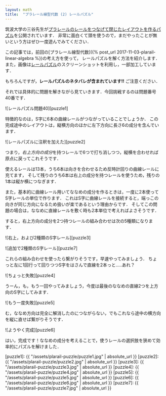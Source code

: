 ```yaml
---
layout: math
title:  "プラレール線型代数 (2) レールパズル"
---
```


筑波大学の三谷先生が[プラレールのレールをつなげて閉じたレイアウトを作るパズル][railpuzzle]を公開されています．
非常に面白くて頭を使うので，まだやったことが無いという方はぜひ一度遊んでみてください．

この記事では，前回の[プラレール線型代数]({% post_url 2017-11-03-plarail-linear-algebra %})の考え方を使って，
レールパズルを解く方法を紹介します．
また，画像は[レールパズル][railpuzzle]のスクリーンショットを利用し，一部加工しています．

もちろんですが，**レールパズルのネタバレが含まれています!!** ご注意ください．


それでは具体的に問題を解きながら見ていきます．今回挑戦するのは問題番号40番です．

![レールパズル問題40][puzzle1]

特徴的なのは，S字に6本の曲線レールがつながっていることでしょうか．
この完成途中のレイアウトは，縦横方向のほかに左下方向に長さ6の成分を含んでいます．

![レールパズルに注釈を加えた][puzzle2]

つまり，*右上方向の成分*を持つレールで6つで打ち消しつつ，縦横を合わせれば原点に戻ってこれそうです．

使えるレールは13本，うち6本は向きを合わせるため反時計回りの曲線レールに充てます，
そして残りのうち6本は右上の成分を持つレールを使うため，残りの1本は縦か横につなぎます．

また，基本的に曲線レール用いてななめの成分を作るときは，一度に2本使ってS字レールの単位で作ります．
これはS字に曲線レールを接続すると，端っこの向きが同じ方向になるため扱いが楽であるという理由からです．
そしてこの問題の場合は，ななめに直線レールを敷く時も2本単位で考えればよさそうです．

すると，右上方向の成分を2つ持つレールの組み合わせは次の5種類になります．

![右上，および2種類のS字レール][puzzle3]

![追加で2種類のS字レール][puzzle7]

これらの組み合わせを使ったら繋がりそうです，早速やってみましょう．
ちょっと左に1回行って回りつつS字をはさんで直線を2本っと.....あれ？

![ちょっと失敗][puzzle4]

うーん，も，もう一回やってみましょう，今度は最後のななめの直線2つを上方向のS字にしてみます．

![もう一度失敗][puzzle5]

む，ななめ方向は完全に解消したのにつながらない，でもこれなら途中の横方向を縦に直せば繋がりそうです．

![ようやく完成][puzzle6]

はい，完成です！ななめの成分を考えることで，使うレールの選択肢を狭めて効率的にパズルを解けました．


[railpuzzle]: http://mitani.cs.tsukuba.ac.jp/ja/software/railway_puzzle/index.html
[puzzle1]: {{ "/assets/plarail-puzzle/puzzle1.jpg" | absolute_url }}
[puzzle2]: {{ "/assets/plarail-puzzle/puzzle2.jpg" | absolute_url }}
[puzzle3]: {{ "/assets/plarail-puzzle/puzzle3.jpg" | absolute_url }}
[puzzle4]: {{ "/assets/plarail-puzzle/puzzle4.jpg" | absolute_url }}
[puzzle5]: {{ "/assets/plarail-puzzle/puzzle5.jpg" | absolute_url }}
[puzzle6]: {{ "/assets/plarail-puzzle/puzzle6.jpg" | absolute_url }}
[puzzle7]: {{ "/assets/plarail-puzzle/puzzle7.jpg" | absolute_url }}
